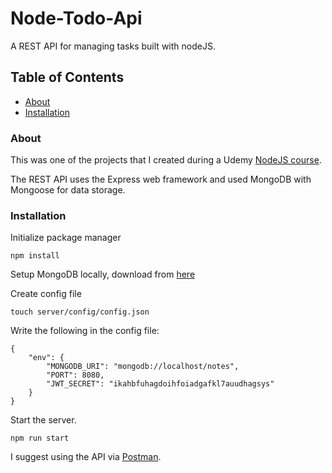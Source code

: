 # Node-Todo-Api
A REST API for managing tasks built with nodeJS.

## Table of Contents
* [About](#About)
* [Installation](#Installation)



### About
This was one of the projects that I created during a Udemy [NodeJS course](https://www.udemy.com/the-complete-nodejs-developer-course-2/learn/v4/overview).

The REST API uses the Express web framework and used MongoDB with Mongoose for data storage.


### Installation
Initialize package manager
```
npm install
```
Setup MongoDB locally, download from [here](https://www.mongodb.com/download-center/community)

Create config file
```
touch server/config/config.json
```
Write the following in the config file:
```
{
    "env": {
        "MONGODB_URI": "mongodb://localhost/notes",
        "PORT": 8080,
        "JWT_SECRET": "ikahbfuhagdoihfoiadgafkl7auudhagsys"
    }
}
```

Start the server.
```
npm run start
```

I suggest using the API via [Postman](https://www.getpostman.com/).